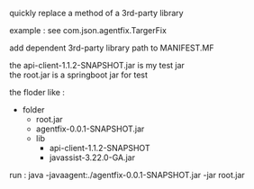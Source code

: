 quickly replace a method of a 3rd-party library

example :
      see com.json.agentfix.TargerFix

add dependent 3rd-party library path to MANIFEST.MF

the api-client-1.1.2-SNAPSHOT.jar is my test jar  
the root.jar is a springboot jar for test

the floder like :
- folder
  - root.jar
  - agentfix-0.0.1-SNAPSHOT.jar
  - lib
      - api-client-1.1.2-SNAPSHOT
      - javassist-3.22.0-GA.jar


run :
    java -javaagent:./agentfix-0.0.1-SNAPSHOT.jar  -jar root.jar







